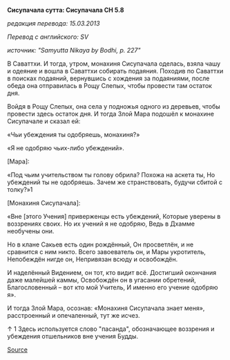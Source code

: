 **Сисупачала сутта: Сисупачала СН 5\.8**

_редакция перевода: 15\.03\.2013_

_Перевод с английского: SV_

_источник: "Samyutta Nikaya by Bodhi, p\. 227"_

В Саваттхи\. И тогда, утром, монахиня Сисупачала оделась, взяла чашу и одеяние и вошла в Саваттхи собирать подаяния\. Походив по Саваттхи в поисках подаяний, вернувшись с хождения за подаяниями, после обеда она отправилась в Рощу Слепых, чтобы провести там остаток дня\.

Войдя в Рощу Слепых, она села у подножья одного из деревьев, чтобы провести здесь остаток дня\. И тогда Злой Мара подошёл к монахине Сисупачале и сказал ей: 

«Чьи убеждения ты одобряешь, монахиня?» 

«Я не одобряю чьих\-либо убеждений»\.

\[Мара\]: 

«Под чьим учительством ты голову обрила? Похожа на аскета ты, Но убеждений ты не одобряешь\. Зачем же странствовать, будучи сбитой с толку?»1 

\[Монахиня Сисупачала\]: 

«Вне \[этого Учения\] приверженцы есть убеждений, Которые уверены в воззрениях своих\. Но их учений я не одобряю, Ведь в Дхамме необучены они\.

Но в клане Сакьев есть один рождённый, Он просветлён, и не сравнится с ним никто\. Всего завоеватель он, и Мары укротитель, Непобеждён нигде он, Непривязан всюду и освобождён\.

И наделённый Видением, он тот, кто видит всё\. Достигший окончания даже малейшей каммы, Освобождён он в угасании обретений, Благословенный – вот кто мой Учитель, И именно его учение одобряю я»\.

И тогда Злой Мара, осознав: «Монахиня Сисупачала знает меня», расстроенный и опечаленный, тут же исчез\.

↑ 1 Здесь используется слово "пасанда", обозначающее воззрения и убеждения отшельников вне учения Будды\.

[Source](https://www\.theravada\.ru/Teaching/Canon/Suttanta/Texts/sn5_8\-sisupacala\-sutta\-sv\.htm)